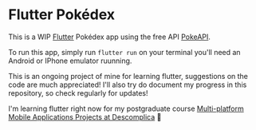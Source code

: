 # Flutter Pokédex

This is a WIP [Flutter](https://flutter.dev/) Pokédex app using the free API [PokeAPI](https://pokeapi.co/).

To run this app, simply run `flutter run` on your terminal you'll need an Android or IPhone emulator ruunning.

This is an ongoing project of mine for learning flutter, suggestions on the code are much appreciated! 
I'll also try do document my progress in this repository, so check regularly for updates!

I'm learning flutter right now for my postgraduate course [Multi-platform Mobile Applications Projects at Descomplica](https://descomplica.com.br/pos-graduacao/tecnologia/pos-em-projetos-de-aplicativos-moveis-multiplataforma/) 💚
